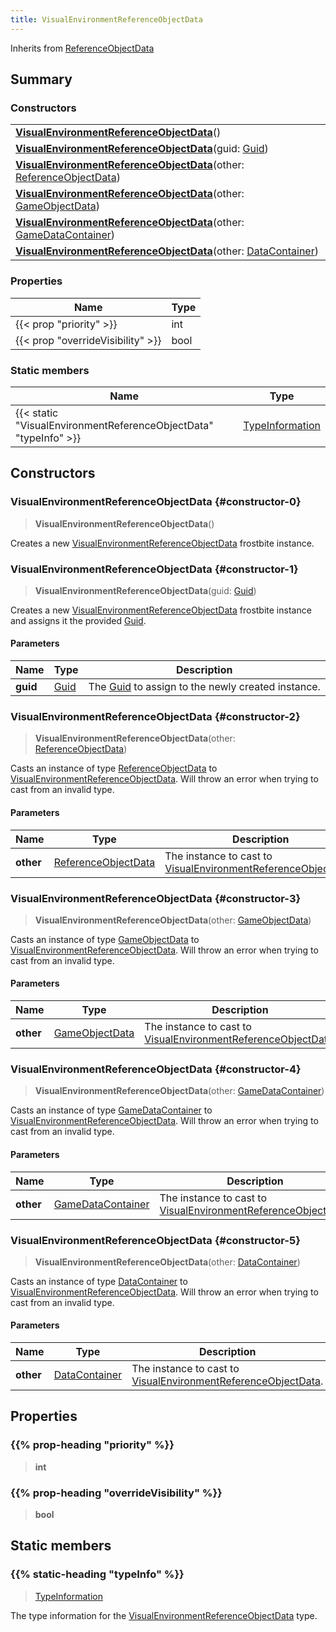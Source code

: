 ```yaml
---
title: VisualEnvironmentReferenceObjectData
---
```


Inherits from 
[ReferenceObjectData](/vext/ref/fb/referenceobjectdata)

## Summary
### Constructors
| |
| ----------- |
| **[VisualEnvironmentReferenceObjectData](#constructor-0)**() |
| **[VisualEnvironmentReferenceObjectData](#constructor-1)**(guid: [Guid](/vext/ref/shared/class/guid)) |
| **[VisualEnvironmentReferenceObjectData](#constructor-2)**(other: [ReferenceObjectData](/vext/ref/fb/referenceobjectdata)) |
| **[VisualEnvironmentReferenceObjectData](#constructor-3)**(other: [GameObjectData](/vext/ref/fb/gameobjectdata)) |
| **[VisualEnvironmentReferenceObjectData](#constructor-4)**(other: [GameDataContainer](/vext/ref/fb/gamedatacontainer)) |
| **[VisualEnvironmentReferenceObjectData](#constructor-5)**(other: [DataContainer](/vext/ref/shared/class/datacontainer)) |

### Properties
| Name | Type |
| ---- | ---- |
| {{< prop "priority" >}} | int |
| {{< prop "overrideVisibility" >}} | bool |

### Static members
| Name | Type |
| ---- | ---- |
| {{< static "VisualEnvironmentReferenceObjectData" "typeInfo" >}} | [TypeInformation](/vext/ref/shared/class/typeinformation) |

## Constructors
### VisualEnvironmentReferenceObjectData {#constructor-0}
> **VisualEnvironmentReferenceObjectData**()

Creates a new [VisualEnvironmentReferenceObjectData](/vext/ref/fb/visualenvironmentreferenceobjectdata) frostbite instance.

### VisualEnvironmentReferenceObjectData {#constructor-1}
> **VisualEnvironmentReferenceObjectData**(guid: [Guid](/vext/ref/shared/class/guid))

Creates a new [VisualEnvironmentReferenceObjectData](/vext/ref/fb/visualenvironmentreferenceobjectdata) frostbite instance and assigns it the provided [Guid](/vext/ref/shared/class/guid).

#### Parameters
| Name | Type | Description |
| ---- | ---- | ----------- |
| **guid** | [Guid](/vext/ref/shared/class/guid) | The [Guid](/vext/ref/shared/class/guid) to assign to the newly created instance. |

### VisualEnvironmentReferenceObjectData {#constructor-2}
> **VisualEnvironmentReferenceObjectData**(other: [ReferenceObjectData](/vext/ref/fb/referenceobjectdata))

Casts an instance of type [ReferenceObjectData](/vext/ref/fb/referenceobjectdata) to [VisualEnvironmentReferenceObjectData](/vext/ref/fb/visualenvironmentreferenceobjectdata). Will throw an error when trying to cast from an invalid type.

#### Parameters
| Name | Type | Description |
| ---- | ---- | ----------- |
| **other** | [ReferenceObjectData](/vext/ref/fb/referenceobjectdata) | The instance to cast to [VisualEnvironmentReferenceObjectData](/vext/ref/fb/visualenvironmentreferenceobjectdata). |

### VisualEnvironmentReferenceObjectData {#constructor-3}
> **VisualEnvironmentReferenceObjectData**(other: [GameObjectData](/vext/ref/fb/gameobjectdata))

Casts an instance of type [GameObjectData](/vext/ref/fb/gameobjectdata) to [VisualEnvironmentReferenceObjectData](/vext/ref/fb/visualenvironmentreferenceobjectdata). Will throw an error when trying to cast from an invalid type.

#### Parameters
| Name | Type | Description |
| ---- | ---- | ----------- |
| **other** | [GameObjectData](/vext/ref/fb/gameobjectdata) | The instance to cast to [VisualEnvironmentReferenceObjectData](/vext/ref/fb/visualenvironmentreferenceobjectdata). |

### VisualEnvironmentReferenceObjectData {#constructor-4}
> **VisualEnvironmentReferenceObjectData**(other: [GameDataContainer](/vext/ref/fb/gamedatacontainer))

Casts an instance of type [GameDataContainer](/vext/ref/fb/gamedatacontainer) to [VisualEnvironmentReferenceObjectData](/vext/ref/fb/visualenvironmentreferenceobjectdata). Will throw an error when trying to cast from an invalid type.

#### Parameters
| Name | Type | Description |
| ---- | ---- | ----------- |
| **other** | [GameDataContainer](/vext/ref/fb/gamedatacontainer) | The instance to cast to [VisualEnvironmentReferenceObjectData](/vext/ref/fb/visualenvironmentreferenceobjectdata). |

### VisualEnvironmentReferenceObjectData {#constructor-5}
> **VisualEnvironmentReferenceObjectData**(other: [DataContainer](/vext/ref/shared/class/datacontainer))

Casts an instance of type [DataContainer](/vext/ref/shared/class/datacontainer) to [VisualEnvironmentReferenceObjectData](/vext/ref/fb/visualenvironmentreferenceobjectdata). Will throw an error when trying to cast from an invalid type.

#### Parameters
| Name | Type | Description |
| ---- | ---- | ----------- |
| **other** | [DataContainer](/vext/ref/shared/class/datacontainer) | The instance to cast to [VisualEnvironmentReferenceObjectData](/vext/ref/fb/visualenvironmentreferenceobjectdata). |

## Properties
### {{% prop-heading "priority" %}}
> **int**

### {{% prop-heading "overrideVisibility" %}}
> **bool**

## Static members
### {{% static-heading "typeInfo" %}}
> [TypeInformation](/vext/ref/shared/class/typeinformation)

The type information for the [VisualEnvironmentReferenceObjectData](/vext/ref/fb/visualenvironmentreferenceobjectdata) type.

